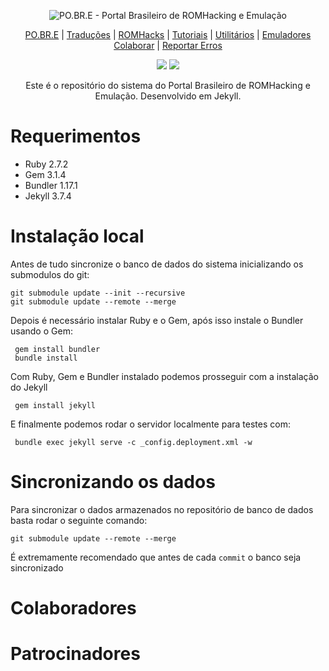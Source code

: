 <p align="center"><img alt="PO.BR.E - Portal Brasileiro de ROMHacking e Emulação" src="https://github.com/romhackersbr/romhackersbr.github.io/blob/main/assets/svg/logo.svg"></p>
<p align="center">
    <a href="https://romhackers.org/">PO.BR.E</a> |
    <a href="https://romhackers.org/traducoes">Traduções</a> |
    <a href="https://romhackers.org/romhacks">ROMHacks</a> |
    <a href="https://romhackers.org/tutoriais">Tutoriais</a> |
    <a href="https://romhackers.org/utilitarios">Utilitários</a> |
    <a href="https://romhackers.org/emuladores">Emuladores</a>
    <br />
    <a href="https://romhackers.org/colaborando">Colaborar</a> | 
    <a href="https://github.com/romhackersbr/romhackersbr.github.io/issues">Reportar Erros</a>
</p>
</p>
<p align="center">
    <a href="#"><img src="https://img.shields.io/github/last-commit/romhackersbr/romhackersbr.github.io?label=%C3%BAltima%20modifica%C3%A7%C3%A3o" /></a>
    <a href="https://discord.com/invite/keJkKWk"><img src="https://img.shields.io/discord/89646072086929408?label=discord" /></a>
</p>
<p align="center">
Este é o repositório do sistema do Portal Brasileiro de ROMHacking e Emulação. Desenvolvido em Jekyll.
</p>

# Requerimentos
- Ruby 2.7.2
- Gem 3.1.4
- Bundler 1.17.1
- Jekyll 3.7.4


# Instalação local
Antes de tudo sincronize o banco de dados do sistema inicializando os submodulos do git:
```
git submodule update --init --recursive
git submodule update --remote --merge
```

Depois é necessário instalar Ruby e o Gem, após isso instale o Bundler usando o Gem:
```
 gem install bundler
 bundle install
```

Com Ruby, Gem e Bundler instalado podemos prosseguir com a instalação do Jekyll
```
 gem install jekyll
```

E finalmente podemos rodar o servidor localmente para testes com:
```
 bundle exec jekyll serve -c _config.deployment.xml -w
```


# Sincronizando os dados
Para sincronizar o dados armazenados no repositório de banco de dados basta rodar o seguinte comando:
```
git submodule update --remote --merge
```
É extremamente recomendado que antes de cada `commit` o banco seja sincronizado


# Colaboradores

# Patrocinadores

